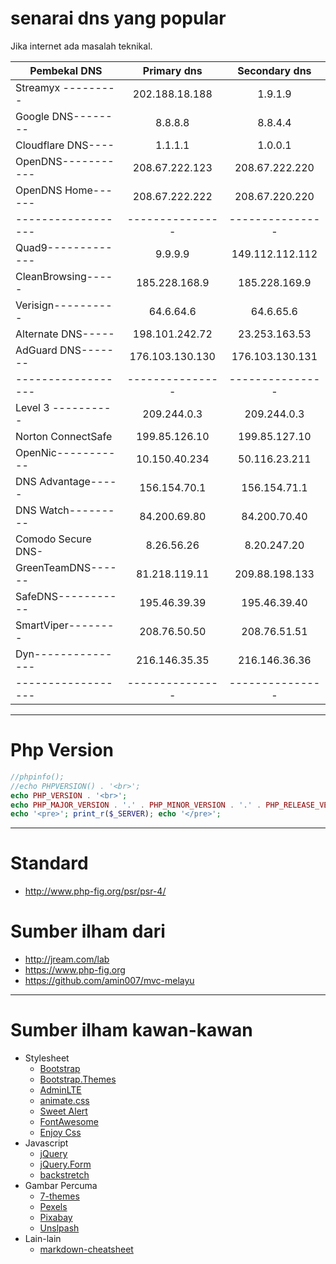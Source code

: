 # senarai dns yang popular
Jika internet ada masalah teknikal.

Pembekal DNS       | Primary dns     | Secondary dns
------------------ | :-------------: | :-------------:
Streamyx --------- | 202.188.18.188  | 1.9.1.9
Google DNS-------- | 8.8.8.8         | 8.8.4.4
Cloudflare DNS---- | 1.1.1.1         | 1.0.0.1
OpenDNS----------- | 208.67.222.123  | 208.67.222.220
OpenDNS Home------ | 208.67.222.222  | 208.67.220.220
------------------ | --------------- | ---------------
Quad9------------- | 9.9.9.9         | 149.112.112.112
CleanBrowsing----- | 185.228.168.9   | 185.228.169.9
Verisign---------- | 64.6.64.6       | 64.6.65.6
Alternate DNS----- | 198.101.242.72  | 23.253.163.53
AdGuard DNS------- | 176.103.130.130 | 176.103.130.131
------------------ | --------------- | ---------------
Level 3 ---------- | 209.244.0.3     | 209.244.0.3
Norton ConnectSafe | 199.85.126.10   | 199.85.127.10
OpenNic----------- | 10.150.40.234   | 50.116.23.211
DNS Advantage----- | 156.154.70.1    | 156.154.71.1
DNS Watch--------- | 84.200.69.80    | 84.200.70.40
Comodo Secure DNS- | 8.26.56.26      | 8.20.247.20
GreenTeamDNS------ | 81.218.119.11   | 209.88.198.133
SafeDNS----------- | 195.46.39.39    | 195.46.39.40
SmartViper-------- | 208.76.50.50    | 208.76.51.51
Dyn--------------- | 216.146.35.35   | 216.146.36.36
------------------ | --------------- | ---------------
___
# Php Version

```php
//phpinfo();
//echo PHPVERSION() . '<br>';
echo PHP_VERSION . '<br>';
echo PHP_MAJOR_VERSION . '.' . PHP_MINOR_VERSION . '.' . PHP_RELEASE_VERSION . '<br>';
echo '<pre>'; print_r($_SERVER); echo '</pre>';
```
___
# Standard
* http://www.php-fig.org/psr/psr-4/

# Sumber ilham dari
* http://jream.com/lab
* https://www.php-fig.org
* https://github.com/amin007/mvc-melayu

___
# Sumber ilham kawan-kawan
* Stylesheet
  * [Bootstrap](http://getbootstrap.com)
  * [Bootstrap.Themes](http://bootstrap.themes.guide)
  * [AdminLTE](https://adminlte.io/themes/AdminLTE)
  * [animate.css](https://daneden.github.io/animate.css)
  * [Sweet Alert](http://t4t5.github.io/sweetalert)
  * [FontAwesome](http://fortawesome.github.io/Font-Awesome)
  * [Enjoy Css](https://enjoycss.com)
* Javascript
  * [jQuery](http://jquery.com)
  * [jQuery.Form](http://malsup.com/jquery/form)
  * [backstretch](http://srobbin.com/jquery-plugins/backstretch)
* Gambar Percuma
  * [7-themes](http://7-themes.com)
  * [Pexels](https://pexels.com)
  * [Pixabay](https://pixabay.com)
  * [Unslpash](https://unsplash.com)
* Lain-lain
  * [markdown-cheatsheet](https://guides.github.com/pdfs/markdown-cheatsheet-online.pdf)